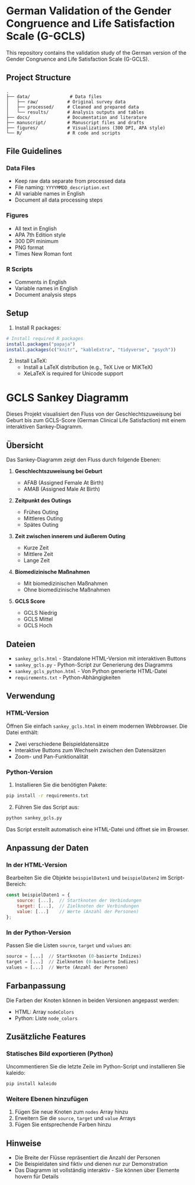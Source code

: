 # German Validation of the Gender Congruence and Life Satisfaction Scale (G-GCLS)

This repository contains the validation study of the German version of the Gender Congruence and Life Satisfaction Scale (G-GCLS).

## Project Structure

```
.
├── data/               # Data files
│   ├── raw/           # Original survey data
│   ├── processed/     # Cleaned and prepared data
│   └── results/       # Analysis outputs and tables
├── docs/              # Documentation and literature
├── manuscript/        # Manuscript files and drafts
├── figures/           # Visualizations (300 DPI, APA style)
└── R/                 # R code and scripts
```

## File Guidelines

### Data Files
- Keep raw data separate from processed data
- File naming: `YYYYMMDD_description.ext`
- All variable names in English
- Document all data processing steps

### Figures
- All text in English
- APA 7th Edition style
- 300 DPI minimum
- PNG format
- Times New Roman font

### R Scripts
- Comments in English
- Variable names in English
- Document analysis steps

## Setup

1. Install R packages:
```r
# Install required R packages
install.packages("papaja")
install.packages(c("knitr", "kableExtra", "tidyverse", "psych"))
```

2. Install LaTeX:
   - Install a LaTeX distribution (e.g., TeX Live or MiKTeX)
   - XeLaTeX is required for Unicode support

# GCLS Sankey Diagramm

Dieses Projekt visualisiert den Fluss von der Geschlechtszuweisung bei Geburt bis zum GCLS-Score (German Clinical Life Satisfaction) mit einem interaktiven Sankey-Diagramm.

## Übersicht

Das Sankey-Diagramm zeigt den Fluss durch folgende Ebenen:

1. **Geschlechtszuweisung bei Geburt**
   - AFAB (Assigned Female At Birth)
   - AMAB (Assigned Male At Birth)

2. **Zeitpunkt des Outings**
   - Frühes Outing
   - Mittleres Outing
   - Spätes Outing

3. **Zeit zwischen innerem und äußerem Outing**
   - Kurze Zeit
   - Mittlere Zeit
   - Lange Zeit

4. **Biomedizinische Maßnahmen**
   - Mit biomedizinischen Maßnahmen
   - Ohne biomedizinische Maßnahmen

5. **GCLS Score**
   - GCLS Niedrig
   - GCLS Mittel
   - GCLS Hoch

## Dateien

- `sankey_gcls.html` - Standalone HTML-Version mit interaktiven Buttons
- `sankey_gcls.py` - Python-Script zur Generierung des Diagramms
- `sankey_gcls_python.html` - Von Python generierte HTML-Datei
- `requirements.txt` - Python-Abhängigkeiten

## Verwendung

### HTML-Version

Öffnen Sie einfach `sankey_gcls.html` in einem modernen Webbrowser. Die Datei enthält:
- Zwei verschiedene Beispieldatensätze
- Interaktive Buttons zum Wechseln zwischen den Datensätzen
- Zoom- und Pan-Funktionalität

### Python-Version

1. Installieren Sie die benötigten Pakete:
```bash
pip install -r requirements.txt
```

2. Führen Sie das Script aus:
```bash
python sankey_gcls.py
```

Das Script erstellt automatisch eine HTML-Datei und öffnet sie im Browser.

## Anpassung der Daten

### In der HTML-Version

Bearbeiten Sie die Objekte `beispielDaten1` und `beispielDaten2` im Script-Bereich:

```javascript
const beispielDaten1 = {
    source: [...],  // Startknoten der Verbindungen
    target: [...],  // Zielknoten der Verbindungen
    value: [...]    // Werte (Anzahl der Personen)
};
```

### In der Python-Version

Passen Sie die Listen `source`, `target` und `values` an:

```python
source = [...]  // Startknoten (0-basierte Indizes)
target = [...]  // Zielknoten (0-basierte Indizes)
values = [...]  // Werte (Anzahl der Personen)
```

## Farbanpassung

Die Farben der Knoten können in beiden Versionen angepasst werden:

- HTML: Array `nodeColors`
- Python: Liste `node_colors`

## Zusätzliche Features

### Statisches Bild exportieren (Python)

Uncommentieren Sie die letzte Zeile im Python-Script und installieren Sie kaleido:
```bash
pip install kaleido
```

### Weitere Ebenen hinzufügen

1. Fügen Sie neue Knoten zum `nodes` Array hinzu
2. Erweitern Sie die `source`, `target` und `value` Arrays
3. Fügen Sie entsprechende Farben hinzu

## Hinweise

- Die Breite der Flüsse repräsentiert die Anzahl der Personen
- Die Beispieldaten sind fiktiv und dienen nur zur Demonstration
- Das Diagramm ist vollständig interaktiv - Sie können über Elemente hovern für Details